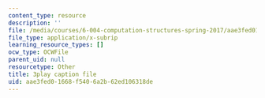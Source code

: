 ```yaml
---
content_type: resource
description: ''
file: /media/courses/6-004-computation-structures-spring-2017/aae3fed01668f5406a2b62ed106318de_r3c31nh_iOc.srt
file_type: application/x-subrip
learning_resource_types: []
ocw_type: OCWFile
parent_uid: null
resourcetype: Other
title: 3play caption file
uid: aae3fed0-1668-f540-6a2b-62ed106318de
---
```

